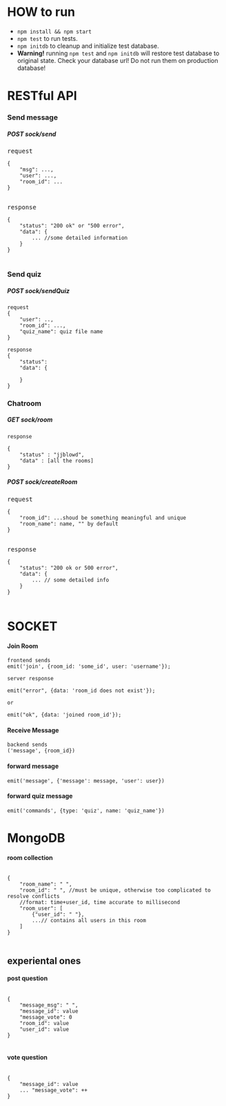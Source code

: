 # HOW to run
- ```npm install && npm start```
- ```npm test``` to run tests.
- ```npm initdb``` to cleanup and initialize test database.
- <b>Warning!</b> running ```npm test``` and ```npm initdb``` will restore test database to original state. Check your database url! Do not run them on production database!

# RESTful API
### Send message 
##### POST sock/send
<pre>
request
<code>
{
    "msg": ...,
    "user": ...,
    "room_id": ...
}
</code>
</pre>

<pre>
response
<code>
{
    "status": "200 ok" or "500 error",
    "data": {
        ... //some detailed information
    }
}
</code>
</pre>


### Send quiz
##### POST sock/sendQuiz
```
request
{
    "user": ..,
    "room_id": ...,
    "quiz_name": quiz file name
}
```

```
response
{
    "status":
    "data": {

    }
}
```

### Chatroom
##### GET sock/room
```
response

{
	"status" : "jjblowd",
	"data" : [all the rooms] 
}
```
##### POST sock/createRoom
<pre>
request
<code>
{
    "room_id": ...shoud be something meaningful and unique
    "room_name": name, "" by default
}
</code>
</pre>

<pre>
response
<code>
{
    "status": "200 ok or 500 error",
    "data": {
        ... // some detailed info
    }
}
</code>
</pre>


# SOCKET
#### Join Room

```
frontend sends
emit('join', {room_id: 'some_id', user: 'username'});
```
```
server response

emit("error", {data: 'room_id does not exist'});

or

emit("ok", {data: 'joined room_id'});
```

#### Receive Message
```
backend sends
('message', {room_id})
```

#### forward message
```
emit('message', {'message': message, 'user': user})
```

#### forward quiz message
```
emit('commands', {type: 'quiz', name: 'quiz_name'})
```

# MongoDB
#### room collection
<pre>
<code>
{
    "room_name": " ",
    "room_id": " ", //must be unique, otherwise too complicated to resolve conflicts
    //format: time+user_id, time accurate to millisecond
    "room_user": [
        {"user_id": " "},
        ...// contains all users in this room
    ]
}
</code>
</pre>

## experiental ones 
#### post question
<pre>
<code>
{
    "message_msg": " ",
    "message_id": value
    "message_vote": 0
    "room_id": value
    "user_id": value
}
</code>
</pre>

#### vote question
<pre>
<code>
{
    "message_id": value
    ... "message_vote": ++
}
</code>
</pre>

